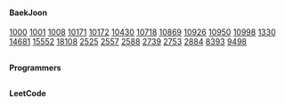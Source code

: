 #### BaekJoon
[1000](https://www.acmicpc.net/problem/1000)
[1001](https://www.acmicpc.net/problem/1001)
[1008](https://www.acmicpc.net/problem/1008)
[10171](https://www.acmicpc.net/problem/10171)
[10172](https://www.acmicpc.net/problem/10172)
[10430](https://www.acmicpc.net/problem/10430)
[10718](https://www.acmicpc.net/problem/10718)
[10869](https://www.acmicpc.net/problem/10869)
[10926](https://www.acmicpc.net/problem/10926)
[10950](https://www.acmicpc.net/problem/10950)
[10998](https://www.acmicpc.net/problem/10998)
[1330](https://www.acmicpc.net/problem/1330)
[14681](https://www.acmicpc.net/problem/14681)
[15552](https://www.acmicpc.net/problem/15552)
[18108](https://www.acmicpc.net/problem/18108)
[2525](https://www.acmicpc.net/problem/2525)
[2557](https://www.acmicpc.net/problem/2557)
[2588](https://www.acmicpc.net/problem/2588)
[2739](https://www.acmicpc.net/problem/2739)
[2753](https://www.acmicpc.net/problem/2753)
[2884](https://www.acmicpc.net/problem/2884)
[8393](https://www.acmicpc.net/problem/8393)
[9498](https://www.acmicpc.net/problem/9498)

##

#### Programmers

##

#### LeetCode

##
